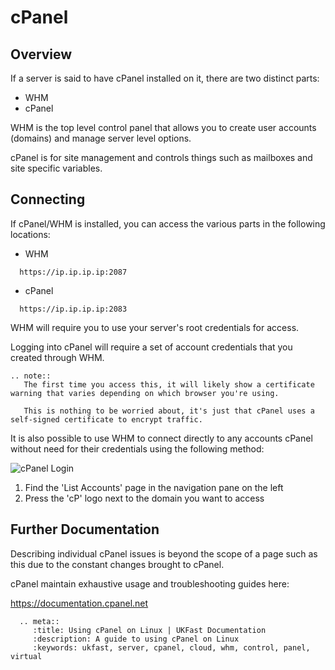 # cPanel

## Overview

If a server is said to have cPanel installed on it, there are two distinct parts:

* WHM
* cPanel

WHM is the top level control panel that allows you to create user accounts (domains) and manage server level options.

cPanel is for site management and controls things such as mailboxes and site specific variables.

## Connecting

If cPanel/WHM is installed, you can access the various parts in the following locations:

* WHM

```console
  https://ip.ip.ip.ip:2087
```

* cPanel

```console
  https://ip.ip.ip.ip:2083
```

WHM will require you to use your server's root credentials for access.

Logging into cPanel will require a set of account credentials that you created through WHM.

```eval_rst
.. note::
   The first time you access this, it will likely show a certificate warning that varies depending on which browser you're using.

   This is nothing to be worried about, it's just that cPanel uses a self-signed certificate to encrypt traffic.
```

It is also possible to use WHM to connect directly to any accounts cPanel without need for their credentials using the following method:

![cPanel Login](cPanellogin.png)

1. Find the 'List Accounts' page in the navigation pane on the left
2. Press the 'cP' logo next to the domain you want to access

## Further Documentation

Describing individual cPanel issues is beyond the scope of a page such as this due to the constant changes brought to cPanel.

cPanel maintain exhaustive usage and troubleshooting guides here:

<https://documentation.cpanel.net>

```eval_rst
  .. meta::
     :title: Using cPanel on Linux | UKFast Documentation
     :description: A guide to using cPanel on Linux
     :keywords: ukfast, server, cpanel, cloud, whm, control, panel, virtual
